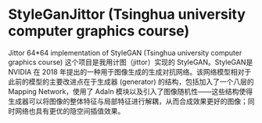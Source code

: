 # StyleGanJittor (Tsinghua university computer graphics course)
Jittor 64*64 implementation of StyleGAN (Tsinghua university computer graphics course)
这个项目是我用计图（jittor）实现的 StyleGAN。StyleGAN是 NVIDIA 在 2018 年提出的一种用于图像生成的生成对抗网络。该网络模型相对于此前的模型的主要改进点在于生成器 (generator) 的结构，包括加入了一个八层的 Mapping Network，使用了 AdaIn 模块以及引入了图像随机性——这些结构使得生成器可以将图像的整体特征与局部特征进行解耦，从而合成效果更好的图像；同时网络也具有更优的隐空间插值效果。
